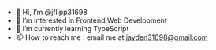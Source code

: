 - 👋 Hi, I’m @jflipp31698
- 👀 I’m interested in Frontend Web Development
- 🌱 I’m currently learning TypeScript
- 📫 How to reach me : email me at jayden31698@gmail.com

<!---
jflipp31698/jflipp31698 is a ✨ special ✨ repository because its `README.md` (this file) appears on your GitHub profile.
You can click the Preview link to take a look at your changes.
--->
